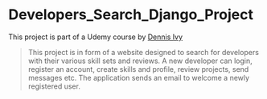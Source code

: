 # Developers_Search_Django_Project
This project is part of a Udemy course by [Dennis Ivy](https://www.udemy.com/course/python-django-2021-complete-course/)

>This project is in form of a website designed to search for developers with their various skill sets and reviews.
> A new developer can login, register an account, create skills and profile, review projects, send messages etc.
> The application sends an email to welcome a newly registered user.
